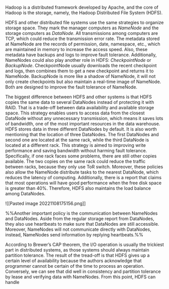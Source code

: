 Hadoop is a distributed framework developed by Apache, and the core of Hadoop is the storage, namely, the Hadoop Distributed File System (HDFS).

HDFS and other distributed file systems use the same strategies to organize storage space. They mark the manager computers as *NameNode* and the storage computers as *DataNode*. All transmissions among computers are TCP, which could reduce the transmission error rate. The metadata stored at NameNode are the records of permission, date, namespace, etc., which are maintained in memory to increase the access speed. Also, these metadata have backups and logs to improve fault tolerance. Additionally, NameNodes could also play another role in HDFS: *CheckpointNode* or *BackupNode*. CheckpointNode usually downloads the recent checkpoint and logs, then combines them to get a new checkpoint and returns it to NameNode. BackupNode is more like a shadow of NameNode, it will not only create checkpoints but also maintain a real-time image of NameNode. Both are designed to improve the fault tolerance of NameNode.

The biggest difference between HDFS and other systems is that HDFS copies the same data to several DataNodes instead of protecting it with RAID. That is a trade-off between data availability and available storage space. This strategy enables users to access data from the closest DataNode without any unnecessary transmission, which means it saves lots of bandwidth, one of the most important resources in the data warehouse. HDFS stores data in three different DataNodes by default. It is also worth mentioning that the location of three DataNodes. The first DataNodes and second one are located at the same rack, while the third DataNode is located at a different rack. This strategy is aimed to improving write performance and saving bandwidth without harming fault tolerance. Specifically, if one rack faces some problems, there are still other copies available. The two copies on the same rack could reduce the traffic between racks, because they only use ToR switch. Moreover, these policies also allow the NameNode distribute tasks to the nearest DataNode, which reduces the latency of computing. Additionally, there is a report that claims that most operations will have good performance when the free disk space is greater than 40%. Therefore, HDFS also maintains the load balance among DataNodes.

![[Pasted image 20221108175156.png]]

%%Another important policy is the communication between NameNodes and DataNodes. Aside from the regular storage report from DataNodes, they also use heartbeats to make sure that DataNodes are still accessible. Moreover, NameNodes will not communicate directly with DataNodes, instead, NameNodes send information by replying heartbeats.%%

According to Brewer’s CAP theorem, the I/O operation is usually the trickiest part in distributed systems, as those systems should always maintain partition tolerance. The result of the tread-off is that HDFS gives up a certain level of availability because the authors acknowledge that programmer cannot be certain of the time to process an operation. Conversely, we can see that did well in consistency and partition tolerance by lease and verifying data with NameNodes. From this point, HDFS can handle 



